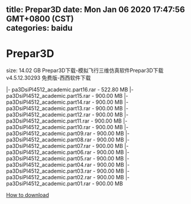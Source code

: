 
title: Prepar3D
date: Mon Jan 06 2020 17:47:56 GMT+0800 (CST)    
categories: baidu
---

# Prepar3D
size: 14.02 GB
 Prepar3D下载-模拟飞行三维仿真软件Prepar3D下载v4.5.12.30293 免费版-西西软件下载
 
|- pa3DsiPl4512_academic.part16.rar - 522.80 MB
|- pa3DsiPl4512_academic.part15.rar - 900.00 MB
|- pa3DsiPl4512_academic.part14.rar - 900.00 MB
|- pa3DsiPl4512_academic.part13.rar - 900.00 MB
|- pa3DsiPl4512_academic.part12.rar - 900.00 MB
|- pa3DsiPl4512_academic.part11.rar - 900.00 MB
|- pa3DsiPl4512_academic.part10.rar - 900.00 MB
|- pa3DsiPl4512_academic.part09.rar - 900.00 MB
|- pa3DsiPl4512_academic.part08.rar - 900.00 MB
|- pa3DsiPl4512_academic.part07.rar - 900.00 MB
|- pa3DsiPl4512_academic.part06.rar - 900.00 MB
|- pa3DsiPl4512_academic.part05.rar - 900.00 MB
|- pa3DsiPl4512_academic.part04.rar - 900.00 MB
|- pa3DsiPl4512_academic.part03.rar - 900.00 MB
|- pa3DsiPl4512_academic.part02.rar - 900.00 MB
|- pa3DsiPl4512_academic.part01.rar - 900.00 MB

[How to download](https://bpcam.bemobtrk.com/go/2ceec3aa-1ca2-46d6-b9ff-aaa5c184517c?jno=1347)